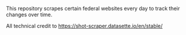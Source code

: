 This repository scrapes certain federal websites every day to track their changes over time.

All technical credit to https://shot-scraper.datasette.io/en/stable/
